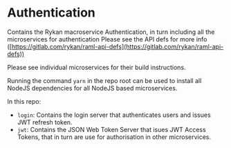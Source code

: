 # Authentication

Contains the Rykan macroservice Authentication, in turn including all the microservices for authentication
Please see the API defs for more info ([https://gitlab.com/rykan/raml-api-defs](https://gitlab.com/rykan/raml-api-defs))

Please see individual microservices for their build instructions.

Running the command `yarn` in the repo root can be used to install all NodeJS dependencies for all NodeJS based microservices.

In this repo:

- `login`: Contains the login server that authenticates users and issues JWT refresh token.
- `jwt`: Contains the JSON Web Token Server that isues JWT Access Tokens, that in turn are use for authorisation in other microservices.